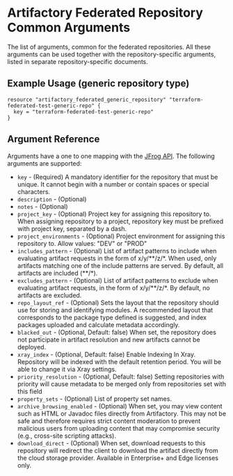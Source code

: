 # Artifactory Federated Repository Common Arguments

The list of arguments, common for the federated repositories. All these arguments can be used together with the
repository-specific arguments, listed in separate repository-specific documents.


## Example Usage (generic repository type)

```hcl
resource "artifactory_federated_generic_repository" "terraform-federated-test-generic-repo" {
  key = "terraform-federated-test-generic-repo"
}
```

## Argument Reference

Arguments have a one to one mapping with the [JFrog API](https://www.jfrog.com/confluence/display/RTF/Repository+Configuration+JSON).
The following arguments are supported:

* `key` - (Required) A mandatory identifier for the repository that must be unique. It cannot begin with a number or
  contain spaces or special characters.
* `description` - (Optional)
* `notes` - (Optional)
* `project_key` - (Optional) Project key for assigning this repository to. When assigning repository to a project,
  repository key must be prefixed with project key, separated by a dash.
* `project_environments` - (Optional) Project environment for assigning this repository to. Allow values: "DEV" or "PROD"
* `includes_pattern` - (Optional) List of artifact patterns to include when evaluating artifact requests in the form
  of x/y/**/z/\*. When used, only artifacts matching one of the include patterns are served. By default, all artifacts are included (\*\*/*).
* `excludes_pattern` - (Optional) List of artifact patterns to exclude when evaluating artifact requests, in the form
  of x/y/**/z/*. By default, no artifacts are excluded.
* `repo_layout_ref` - (Optional) Sets the layout that the repository should use for storing and identifying modules. 
   A recommended layout that corresponds to the package type defined is suggested, and index packages uploaded and calculate metadata accordingly.
* `blacked_out` - (Optional, Default: false) When set, the repository does not participate in artifact resolution and
  new artifacts cannot be deployed.
* `xray_index` - (Optional, Default: false) Enable Indexing In Xray. Repository will be indexed with the default
  retention period. You will be able to change it via Xray settings.
* `priority_resolution` - (Optional, Default: false) Setting repositories with priority will cause metadata to be
  merged only from repositories set with this field
* `property_sets` - (Optional) List of property set names.
* `archive_browsing_enabled` - (Optional) When set, you may view content such as HTML or Javadoc files directly from
  Artifactory. This may not be safe and therefore requires strict content moderation to prevent malicious users from
  uploading content that may compromise security (e.g., cross-site scripting attacks).
* `download_direct` - (Optional) When set, download requests to this repository will redirect the client to download
  the artifact directly from the cloud storage provider. Available in Enterprise+ and Edge licenses only.